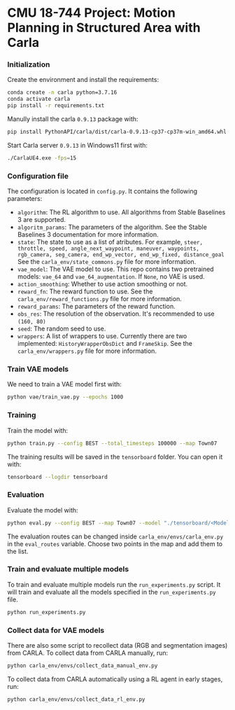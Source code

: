 # CMU 18-744 Project: Motion Planning in Structured Area with Carla

### Initialization
Create the environment and install the requirements:

```bash
conda create -n carla python=3.7.16
conda activate carla
pip install -r requirements.txt
```

Manully install the carla `0.9.13` package with:
```bash
pip install PythonAPI/carla/dist/carla-0.9.13-cp37-cp37m-win_amd64.whl
```

Start Carla server `0.9.13` in Windows11 first with:

```bash
./CarlaUE4.exe -fps=15
```

### Configuration file
The configuration is located in `config.py`. It contains the following parameters:
- `algorithm`: The RL algorithm to use. All algorithms from Stable Baselines 3 are supported.
- `algoritm_params`: The parameters of the algorithm. See the Stable Baselines 3 documentation for more information.
- `state`: The state to use as a list of atributes. For example, `steer, throttle, speed, angle_next_waypoint, maneuver, waypoints, rgb_camera, seg_camera, end_wp_vector, end_wp_fixed, distance_goal`
 See the `carla_env/state_commons.py` file for more information.
- `vae_model`: The VAE model to use. This repo contains two pretrained models: `vae_64` and `vae_64_augmentation`. If `None`, no VAE is used.
- `action_smoothing`: Whether to use action smoothing or not.
- `reward_fn`: The reward function to use. See the `carla_env/reward_functions.py` file for more information.
- `reward_params`: The parameters of the reward function.
- `obs_res`: The resolution of the observation. It's recommended to use `(160, 80)`
- `seed`: The random seed to use.
- `wrappers`: A list of wrappers to use. Currently there are two implemented: `HistoryWrapperObsDict` and `FrameSkip`. See the `carla_env/wrappers.py` file for more information.

### Train VAE models
We need to train a VAE model first with:

```bash
python vae/train_vae.py --epochs 1000
```

### Training
Train the model with:
```bash
python train.py --config BEST --total_timesteps 100000 --map Town07
```

The training results will be saved in the `tensorboard` folder. You can open it with:
```bash
tensorboard --logdir tensorboard
```

### Evaluation
Evaluate the model with:

```bash
python eval.py --config BEST --map Town07 --model "./tensorboard/<Model ID>/<Model ckpt>.zip" 
```

The evaluation routes can be changed inside `carla_env/envs/carla_env.py` in the `eval_routes` variable. Choose two points in the map and add them to the list.


### Train and evaluate multiple models
To train and evaluate multiple models run the `run_experiments.py` script. It will train and evaluate all the models specified in the `run_experiments.py` file.

```bash
python run_experiments.py
```

### Collect data for VAE models
There are also some script to recollect data (RGB and segmentation images) from CARLA. To collect data from CARLA manually, run:
```bash
python carla_env/envs/collect_data_manual_env.py
```

To collect data from CARLA automatically using a RL agent in early stages, run:
```bash
python carla_env/envs/collect_data_rl_env.py
```

